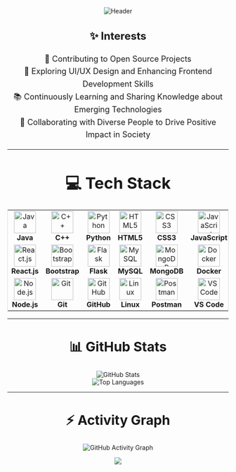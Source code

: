 <div align="center">
  <img src="https://github.com/HackStyx/HackStyx/assets/137396151/30c3a1b9-b750-4a6c-bd55-0144e85f60f0" alt="Header" />
</div>



<div align="center">
  <h3 style="font-size: 24px;">✨ Interests</h3>
  <p style="font-size: 18px; line-height: 1.6; text-align: center;">
    🌱 Contributing to Open Source Projects <br>
    🎨 Exploring UI/UX Design and Enhancing Frontend Development Skills <br>
    📚 Continuously Learning and Sharing Knowledge about Emerging Technologies <br>
    🤝 Collaborating with Diverse People to Drive Positive Impact in Society
  </p>
</div>




---



###

<h1 align="center" style="font-size: 36px;">💻 Tech Stack</h1>

<div align="center">
  <table style="border-collapse: collapse; border: 1px solid #ddd;">
    <tr>
      <td align="center" width="100">
        <img src="https://cdn.jsdelivr.net/gh/devicons/devicon/icons/java/java-original.svg" width="50" height="50" alt="Java" />
        <br><b>Java</b>
      </td>
      <td align="center" width="100">
        <img src="https://cdn.jsdelivr.net/gh/devicons/devicon/icons/cplusplus/cplusplus-original.svg" width="50" height="50" alt="C++" />
        <br><b>C++</b>
      </td>
      <td align="center" width="100">
        <img src="https://cdn.jsdelivr.net/gh/devicons/devicon/icons/python/python-original.svg" width="50" height="50" alt="Python" />
        <br><b>Python</b>
      </td>
      <td align="center" width="100">
        <img src="https://cdn.jsdelivr.net/gh/devicons/devicon/icons/html5/html5-original.svg" width="50" height="50" alt="HTML5" />
        <br><b>HTML5</b>
      </td>
      <td align="center" width="100">
        <img src="https://cdn.jsdelivr.net/gh/devicons/devicon/icons/css3/css3-original.svg" width="50" height="50" alt="CSS3" />
        <br><b>CSS3</b>
      </td>
      <td align="center" width="100">
        <img src="https://cdn.jsdelivr.net/gh/devicons/devicon/icons/javascript/javascript-original.svg" width="50" height="50" alt="JavaScript" />
        <br><b>JavaScript</b>
      </td>
    </tr>
    <tr>
      <td align="center" width="100">
        <img src="https://cdn.jsdelivr.net/gh/devicons/devicon/icons/react/react-original.svg" width="50" height="50" alt="React.js" />
        <br><b>React.js</b>
      </td>
      <td align="center" width="100">
        <img src="https://cdn.jsdelivr.net/gh/devicons/devicon/icons/bootstrap/bootstrap-original.svg" width="50" height="50" alt="Bootstrap" />
        <br><b>Bootstrap</b>
      </td>
      <td align="center" width="100">
        <img src="https://cdn.jsdelivr.net/gh/devicons/devicon/icons/flask/flask-original.svg" width="50" height="50" alt="Flask" />
        <br><b>Flask</b>
      </td>
      <td align="center" width="100">
        <img src="https://cdn.jsdelivr.net/gh/devicons/devicon/icons/mysql/mysql-original.svg" width="50" height="50" alt="MySQL" />
        <br><b>MySQL</b>
      </td>
      <td align="center" width="100">
        <img src="https://cdn.jsdelivr.net/gh/devicons/devicon/icons/mongodb/mongodb-original.svg" width="50" height="50" alt="MongoDB" />
        <br><b>MongoDB</b>
      </td>
      <td align="center" width="100">
        <img src="https://cdn.jsdelivr.net/gh/devicons/devicon/icons/docker/docker-original.svg" width="50" height="50" alt="Docker" />
        <br><b>Docker</b>
      </td>
    </tr>
    <tr>
      <td align="center" width="100">
        <img src="https://cdn.jsdelivr.net/gh/devicons/devicon/icons/nodejs/nodejs-original.svg" width="50" height="50" alt="Node.js" />
        <br><b>Node.js</b>
      </td>
      <td align="center" width="100">
        <img src="https://cdn.jsdelivr.net/gh/devicons/devicon/icons/git/git-original.svg" width="50" height="50" alt="Git" />
        <br><b>Git</b>
      </td>
      <td align="center" width="100">
        <img src="https://cdn.jsdelivr.net/gh/devicons/devicon/icons/github/github-original.svg" width="50" height="50" alt="GitHub" />
        <br><b>GitHub</b>
      </td>
      <td align="center" width="100">
        <img src="https://cdn.jsdelivr.net/gh/devicons/devicon/icons/linux/linux-original.svg" width="50" height="50" alt="Linux" />
        <br><b>Linux</b>
      </td>
      <td align="center" width="100">
        <img src="https://www.vectorlogo.zone/logos/getpostman/getpostman-icon.svg" width="50" height="50" alt="Postman" />
        <br><b>Postman</b>
      </td>
      <td align="center" width="100">
        <img src="https://cdn.jsdelivr.net/gh/devicons/devicon/icons/vscode/vscode-original.svg" width="50" height="50" alt="VS Code" />
        <br><b>VS Code</b>
      </td>
    </tr>
  </table>
</div>

---

<h2 align="center" style="font-size: 30px;">📊 GitHub Stats</h2>
<p align="center">
  <img src="https://github-readme-stats.vercel.app/api?username=HackStyx&show_icons=true&theme=radical" alt="GitHub Stats" />
<br>
  <img src="https://github-readme-stats.vercel.app/api/top-langs/?username=HackStyx&layout=compact&theme=radical" alt="Top Languages" />
</p>

---

<h2 align="center" style="font-size: 30px;">⚡ Activity Graph</h2>
<p align="center">
  <img src="https://github-readme-activity-graph.vercel.app/graph?username=HackStyx&theme=tokyo-night&hide_border=true" alt="GitHub Activity Graph" />
</p>

<p align="center">
	<img src="https://raw.githubusercontent.com/catppuccin/catppuccin/main/assets/footers/gray0_ctp_on_line.svg?sanitize=true" />
</p>

